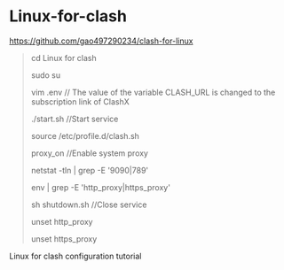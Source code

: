 # Linux-for-clash

https://github.com/gao497290234/clash-for-linux


> cd Linux for clash
>
> sudo su
>
> vim .env      // The value of the variable CLASH_URL is changed to the subscription link of ClashX
>
> ./start.sh     //Start service
>
> source /etc/profile.d/clash.sh
>
> proxy_on     //Enable system proxy
>
> netstat -tln | grep -E '9090|789'
>
> env | grep -E 'http_proxy|https_proxy'
>
> sh shutdown.sh      //Close service
>
> unset http_proxy
>
> unset https_proxy


Linux for clash configuration tutorial
